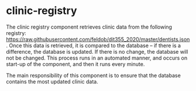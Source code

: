 # clinic-registry
The clinic registry component retrieves clinic data from the following registry: https://raw.githubusercontent.com/feldob/dit355_2020/master/dentists.json . Once this data is retrieved, it is compared to the database – if there is a difference, the database is updated. If there is no change, the database will not be changed. This process runs in an automated manner, and occurs on start-up of the component, and then it runs every minute. 

The main responsibility of this component is to ensure that the database contains the most updated clinic data.
